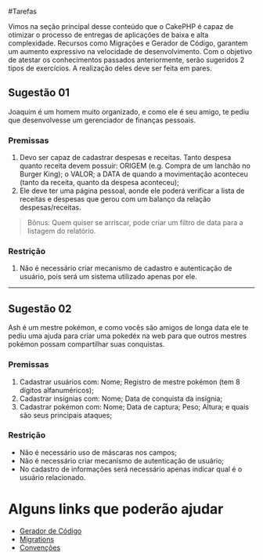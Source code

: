 #Tarefas

Vimos na seção principal desse conteúdo que o CakePHP é capaz de otimizar o processo de entregas de aplicações de baixa e alta complexidade. Recursos como Migrações e Gerador de Código, garantem um aumento expressivo na velocidade de desenvolvimento.
Com o objetivo de atestar os conhecimentos passados anteriormente, serão sugeridos 2 tipos de exercícios. A realização deles deve ser feita em pares.

## Sugestão 01

Joaquim é um homem muito organizado, e como ele é seu amigo, te pediu que desenvolvesse um gerenciador de finanças pessoais.

### Premissas

1. Devo ser capaz de cadastrar despesas e receitas. Tanto despesa quanto receita devem possuir: ORIGEM (e.g. Compra de um lanchão no Burger King); o VALOR; a DATA de quando a movimentação aconteceu (tanto da receita, quanto da despesa aconteceu);
2. Ele deve ter uma página pessoal, aonde ele poderá verificar a lista de receitas e despesas que gerou com um balanço da relação despesas/receitas.

> Bônus: Quem quiser se arriscar, pode criar um filtro de data para a listagem do relatório.

### Restrição

1. Não é necessário criar mecanismo de cadastro e autenticação de usuário, pois será um sistema utilizado apenas por ele.



-------------------------------------------------------------------------------------------------------------------


## Sugestão 02

Ash é um mestre pokémon, e como vocês são amigos de longa data ele te pediu uma ajuda para criar uma pokedéx na web para que outros mestres pokémon possam compartilhar suas conquistas.

### Premissas

1. Cadastrar usuários com: Nome; Registro de mestre pokémon (tem 8 dígitos alfanuméricos);
2. Cadastrar insígnias com: Nome; Data de conquista da insígnia;
3. Cadastrar pokémon com: Nome; Data de captura; Peso; Altura; e quais são seus principais ataques;

### Restrição
- Não é necessário uso de máscaras nos campos;
- Não é necessário criar mecanismo de autenticação de usuário; 
- No cadastro de informações será necessário apenas indicar qual é o usuário relacionado.


# Alguns links que poderão ajudar

* [Gerador de Código](https://book.cakephp.org/3.0/en/bake/usage.html)
* [Migrations](https://book.cakephp.org/3.0/en/migrations.html)
* [Convenções](https://book.cakephp.org/3.0/en/intro/conventions.html)